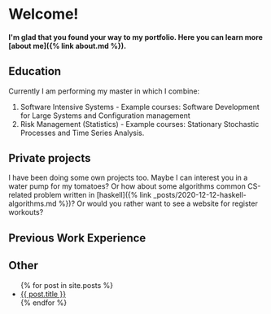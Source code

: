 # Welcome! 

#### I'm glad that you found your way to my portfolio. Here you can learn more [about me]({% link about.md %}).

## Education
Currently I am performing my master in which I combine: 
1. Software Intensive Systems - Example courses: Software Development for Large Systems and Configuration management
2. Risk Management (Statistics) - Example courses: Stationary Stochastic Processes and Time Series Analysis.  

## Private projects
I have been doing some own projects too. Maybe I can interest you in a water pump for my tomatoes? Or how about some algorithms common CS-related problem written in [haskell]({% link _posts/2020-12-12-haskell-algorithms.md %})? Or would you rather want to see a website for register workouts? 

## Previous Work Experience 


## Other 

<ul>
  {% for post in site.posts %}
    <li>
      <a href="{{ post.url }}">{{ post.title }}</a>
    </li>
  {% endfor %}
</ul>
